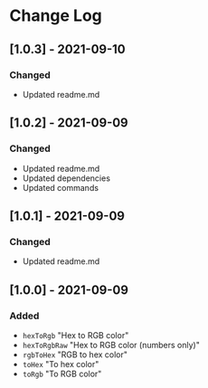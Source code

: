 # Change Log

## [1.0.3] - 2021-09-10

### Changed

- Updated readme.md

## [1.0.2] - 2021-09-09

### Changed

- Updated readme.md
- Updated dependencies
- Updated commands

## [1.0.1] - 2021-09-09

### Changed

- Updated readme.md

## [1.0.0] - 2021-09-09

### Added

- `hexToRgb` "Hex to RGB color"
- `hexToRgbRaw` "Hex to RGB color (numbers only)"
- `rgbToHex` "RGB to hex color"
- `toHex` "To hex color"
- `toRgb` "To RGB color"
